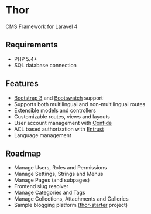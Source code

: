Thor
=======

CMS Framework for Laravel 4

## Requirements
* PHP 5.4+
* SQL database connection

## Features

* [Bootstrap 3](https://github.com/patricktalmadge/bootstrapper/tree/develop) and [Bootswatch](http://www.bootstrapcdn.com/#bootswatch_tab) support
* Supports both multilingual and non-multilingual routes
* Extensible models and controllers
* Customizable routes, views and layouts
* User account management with [Confide](https://github.com/Zizaco/confide)
* ACL based authorization with [Entrust](https://github.com/Zizaco/entrust)
* Language management

## Roadmap
* Manage Users, Roles and Permissions
* Manage Settings, Strings and Menus
* Manage Pages (and subpages)
* Frontend slug resolver
* Manage Categories and Tags
* Manage Collections, Attachments and Galleries
* Sample blogging platform ([thor-starter](https://github.com/mjolnic/Laravel-4-CMS-Starter) project)